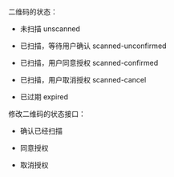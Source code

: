 二维码的状态：

- 未扫描 unscanned

- 已扫描，等待用户确认 scanned-unconfirmed

- 已扫描，用户同意授权 scanned-confirmed

- 已扫描，用户取消授权 scanned-cancel

- 已过期 expired 

修改二维码的状态接口：

- 确认已经扫描

- 同意授权

- 取消授权
